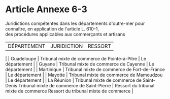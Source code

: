 # Article Annexe 6-3

Juridictions compétentes dans les départements d'outre-mer pour connaître, en application de l'article L. 610-1,\
des procédures applicables aux commerçants et artisans

|  |  |  |
| --- | --- | --- |
| DÉPARTEMENT | JURIDICTION  | RESSORT
|
|
Guadeloupe
|
Tribunal mixte de commerce de Pointe-à-Pitre
|
Le département
|
|
Guyane
|
Tribunal mixte de commerce de Cayenne
|
Le département
|
|
Martinique
|
Tribunal mixte de commerce de Fort-de-France
|
Le département
|
| Mayotte  | Tribunal mixte de commerce de Mamoudzou  | Le département  |
|
La Réunion
|
Tribunal mixte de commerce de Saint-Denis
Tribunal mixte de commerce de Saint-Pierre
|
Ressort du tribunal mixte de commerce
Ressort du tribunal mixte de commerce
|
